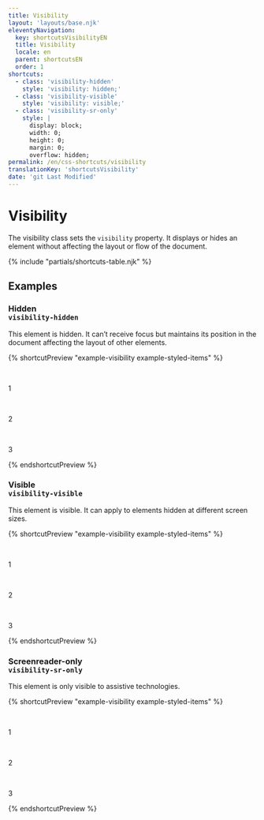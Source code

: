 ```yaml
---
title: Visibility
layout: 'layouts/base.njk'
eleventyNavigation:
  key: shortcutsVisibilityEN
  title: Visibility
  locale: en
  parent: shortcutsEN
  order: 1
shortcuts:
  - class: 'visibility-hidden'
    style: 'visibility: hidden;'
  - class: 'visibility-visible'
    style: 'visibility: visible;'
  - class: 'visibility-sr-only'
    style: |
      display: block;
      width: 0;
      height: 0;
      margin: 0;
      overflow: hidden;
permalink: /en/css-shortcuts/visibility
translationKey: 'shortcutsVisibility'
date: 'git Last Modified'
---
```


# Visibility

The visibility class sets the `visibility` property. It displays or hides an element without affecting the layout or flow of the document.

{% include "partials/shortcuts-table.njk" %}

## Examples

### Hidden<br/>`visibility-hidden`

This element is hidden. It can’t receive focus but maintains its position in the document affecting the layout of other elements.

{% shortcutPreview "example-visibility example-styled-items" %}

<div class="d-flex gap-300">
  <p>1</p>
  <p class="visibility-hidden">2</p>
  <p>3</p>
</div>
{% endshortcutPreview %}

### Visible<br/>`visibility-visible`

This element is visible. It can apply to elements hidden at different screen sizes.

{% shortcutPreview "example-visibility example-styled-items" %}

<div class="d-flex gap-300">
  <p>1</p>
  <p class="visibility-visible">2</p>
  <p>3</p>
</div>
{% endshortcutPreview %}

### Screenreader-only<br/>`visibility-sr-only`

This element is only visible to assistive technologies.

{% shortcutPreview "example-visibility example-styled-items" %}

<div class="d-flex gap-300">
  <p>1</p>
  <p class="visibility-sr-only">2</p>
  <p>3</p>
</div>
{% endshortcutPreview %}
